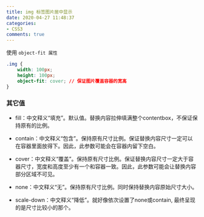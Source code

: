```yaml
---
title: img 标签图片居中显示
date: 2020-04-27 11:48:37
categories:
- CSS3
comments: true
---
```

使用 `object-fit 属性`

```css
.img {
    width: 100px;
    height: 100px;
    object-fit: cover; // 保证图片覆盖容器的宽高
}
```

<!-- more -->

### 其它值

- fill：中文释义“填充”。默认值。替换内容拉伸填满整个contentbox，不保证保持原有的比例。

- contain：中文释义“包含”。保持原有尺寸比例。保证替换内容尺寸一定可以在容器里面放得下。因此，此参数可能会在容器内留下空白。

- cover：中文释义“覆盖”。保持原有尺寸比例。保证替换内容尺寸一定大于容器尺寸，宽度和高度至少有一个和容器一致。因此，此参数可能会让替换内容部分区域不可见。

- none：中文释义“无”。保持原有尺寸比例。同时保持替换内容原始尺寸大小。

- scale-down：中文释义“降低”。就好像依次设置了none或contain, 最终呈现的是尺寸比较小的那个。